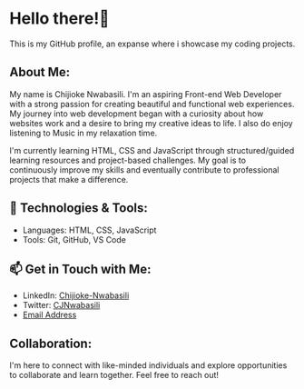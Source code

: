 # Hello there!👋

This is my GitHub profile, an expanse where i showcase my coding projects.

## About Me:

My name is Chijioke Nwabasili. I'm an aspiring Front-end Web Developer with a strong passion for creating beautiful and functional web experiences. My journey into web development began with a curiosity about how websites work and a desire to bring my creative ideas to life. I also do enjoy listening to Music in my relaxation time.

I'm currently learning HTML, CSS and JavaScript through structured/guided learning resources and project-based challenges. My goal is to continuously improve my skills and eventually contribute to professional projects that make a difference.

## 🔧 Technologies & Tools:

- Languages: HTML, CSS, JavaScript
- Tools: Git, GitHub, VS Code

## 📫 Get in Touch with Me:

-  LinkedIn: [Chijioke-Nwabasili](https://www.linkedin.com/in/chijioke-nwabasili)
-  Twitter: [CJNwabasili](https://www.x.com/CJNwabasili_)
-  [Email Address](chijioke.nwabasili2021@gmail.com)

## Collaboration:

I'm here to connect with like-minded individuals and explore opportunities to collaborate and learn together. Feel free to reach out!
